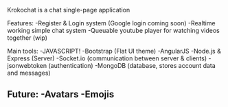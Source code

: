 Krokochat is a chat single-page application 

Features:
-Register & Login system (Google login coming soon)
-Realtime working simple chat system
-Queuable youtube player for watching videos together (wip)

Main tools:
  -JAVASCRIPT!
  -Bootstrap (Flat UI theme)
  -AngularJS
  -Node.js & Express (Server)
  -Socket.io (communication between server & clients)
  -jsonwebtoken (authentication)
  -MongoDB (database, stores account data and messages)

  
Future:
  -Avatars
  -Emojis
  -
  
  
	

